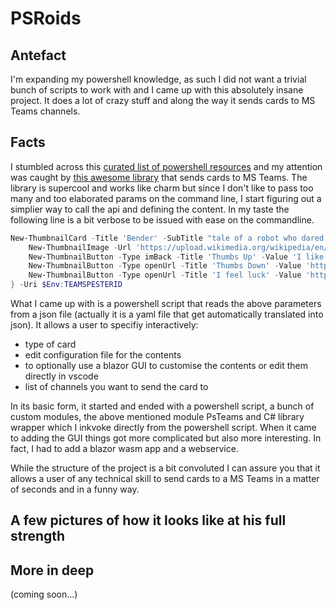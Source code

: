 # PSRoids

## Antefact
I'm expanding my powershell knowledge, as such I did not want a trivial bunch of scripts to work with and I came up with this absolutely insane project.
It does a lot of crazy stuff and along the way it sends cards to MS Teams channels.

## Facts
I stumbled across this [curated list of powershell resources](https://github.com/janikvonrotz/awesome-powershell) and my attention was caught by [this awesome library](https://github.com/EvotecIT/PSTeams) that sends cards to MS Teams. The library is supercool and works like charm but since I don't like to pass too many and too elaborated params on the command line, I start figuring out a simplier way to call the api and defining the content.
In my taste the following line is a bit verbose to be issued with ease on the commandline.

```powershell
New-ThumbnailCard -Title 'Bender' -SubTitle "tale of a robot who dared to love" -Text "Bender Bending Rodríguez is a main character in the animated television series Futurama. He was created by series creators Matt Groening and David X. Cohen, and is voiced by John DiMaggio" {
    New-ThumbnailImage -Url 'https://upload.wikimedia.org/wikipedia/en/a/a6/Bender_Rodriguez.png' -AltText "Bender Rodríguez"
    New-ThumbnailButton -Type imBack -Title 'Thumbs Up' -Value 'I like it' -Image "http://moopz.com/assets_c/2012/06/emoji-thumbs-up-150-thumb-autox125-140616.jpg"
    New-ThumbnailButton -Type openUrl -Title 'Thumbs Down' -Value 'https://evotec.xyz'
    New-ThumbnailButton -Type openUrl -Title 'I feel luck' -Value 'https://www.bing.com/images/search?q=bender&qpvt=bender&qpvt=bender&qpvt=bender&FORM=IGRE'
} -Uri $Env:TEAMSPESTERID
```
What I came up with is a powershell script that reads the above parameters from a json file (actually it is a yaml file that get automatically translated into json). It allows a user to specifiy interactively:
- type of card
- edit configuration file for the contents
- to optionally use a blazor GUI to customise the contents or edit them directly in vscode
- list of channels you want to send the card to 

In its basic form, it started and ended with a powershell script, a bunch of custom modules, the above mentioned module PsTeams and C# library wrapper which I inkvoke directly from the powershell script.
When it came to adding the GUI things got more complicated but also more interesting. In fact, I had to add a blazor wasm app and a webservice.

While the structure of the project is a bit convoluted I can assure you that it allows a user of any technical skill to send cards to a MS Teams in a matter of seconds and in a funny way.

## A few pictures of how it looks like at his full strength



## More in deep
(coming soon...)
